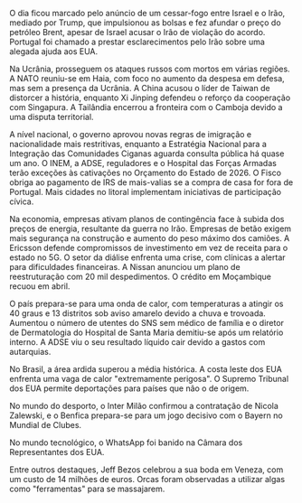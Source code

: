 O dia ficou marcado pelo anúncio de um cessar-fogo entre Israel e o Irão, mediado por Trump, que impulsionou as bolsas e fez afundar o preço do petróleo Brent, apesar de Israel acusar o Irão de violação do acordo. Portugal foi chamado a prestar esclarecimentos pelo Irão sobre uma alegada ajuda aos EUA.

Na Ucrânia, prosseguem os ataques russos com mortos em várias regiões. A NATO reuniu-se em Haia, com foco no aumento da despesa em defesa, mas sem a presença da Ucrânia. A China acusou o líder de Taiwan de distorcer a história, enquanto Xi Jinping defendeu o reforço da cooperação com Singapura. A Tailândia encerrou a fronteira com o Camboja devido a uma disputa territorial.

A nível nacional, o governo aprovou novas regras de imigração e nacionalidade mais restritivas, enquanto a Estratégia Nacional para a Integração das Comunidades Ciganas aguarda consulta pública há quase um ano. O INEM, a ADSE, reguladores e o Hospital das Forças Armadas terão exceções às cativações no Orçamento do Estado de 2026. O Fisco obriga ao pagamento de IRS de mais-valias se a compra de casa for fora de Portugal. Mais cidades no litoral implementam iniciativas de participação cívica.

Na economia, empresas ativam planos de contingência face à subida dos preços de energia, resultante da guerra no Irão. Empresas de betão exigem mais segurança na construção e aumento do peso máximo dos camiões. A Ericsson defende compromissos de investimento em vez de receita para o estado no 5G. O setor da diálise enfrenta uma crise, com clínicas a alertar para dificuldades financeiras. A Nissan anunciou um plano de reestruturação com 20 mil despedimentos. O crédito em Moçambique recuou em abril.

O país prepara-se para uma onda de calor, com temperaturas a atingir os 40 graus e 13 distritos sob aviso amarelo devido a chuva e trovoada. Aumentou o número de utentes do SNS sem médico de família e o diretor de Dermatologia do Hospital de Santa Maria demitiu-se após um relatório interno. A ADSE viu o seu resultado líquido cair devido a gastos com autarquias.

No Brasil, a área ardida superou a média histórica. A costa leste dos EUA enfrenta uma vaga de calor "extremamente perigosa". O Supremo Tribunal dos EUA permite deportações para países que não o de origem.

No mundo do desporto, o Inter Milão confirmou a contratação de Nicola Zalewski, e o Benfica prepara-se para um jogo decisivo com o Bayern no Mundial de Clubes.

No mundo tecnológico, o WhatsApp foi banido na Câmara dos Representantes dos EUA.

Entre outros destaques, Jeff Bezos celebrou a sua boda em Veneza, com um custo de 14 milhões de euros. Orcas foram observadas a utilizar algas como "ferramentas" para se massajarem.
